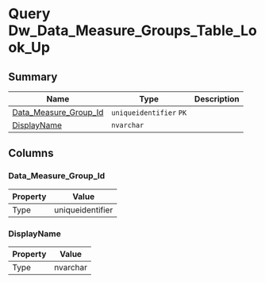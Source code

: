 # Query Dw_Data_Measure_Groups_Table_Look_Up


## Summary

| Name | Type | Description |
| - | - | --- |
|[Data_Measure_Group_Id](#data_measure_group_id)|`uniqueidentifier` `PK`||
|[DisplayName](#displayname)|`nvarchar` ||

## Columns

### Data_Measure_Group_Id

| Property | Value |
| - | - |
|Type|uniqueidentifier|

### DisplayName

| Property | Value |
| - | - |
|Type|nvarchar|


